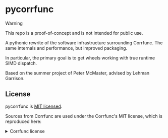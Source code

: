 # pycorrfunc

> [!WARNING]
> This repo is a proof-of-concept and is not intended for public use.

A pythonic rewrite of the software infrastructure surrounding Corrfunc. The same internals and performance, but improved packaging.

In particular, the primary goal is to get wheels working with true runtime SIMD dispatch.

Based on the summer project of Peter McMaster, advised by Lehman Garrison.

## License
pycorrfunc is [MIT licensed](LICENSE).

Sources from Corrfunc are used under the Corrfunc's MIT license, which is reproduced here:

<details>
<summary>Corrfunc license</summary>

```
Copyright (C) 2014 Manodeep Sinha (manodeep@gmail.com)

Permission is hereby granted, free of charge, to any person obtaining a copy
of this software and associated documentation files (the "Software"), to
deal in the Software without restriction, including without limitation the
rights to use, copy, modify, merge, publish, distribute, sublicense, and/or
sell copies of the Software, and to permit persons to whom the Software is
furnished to do so, subject to the following conditions:

The above copyright notice and this permission notice shall be included in
all copies or substantial portions of the Software.

THE SOFTWARE IS PROVIDED "AS IS", WITHOUT WARRANTY OF ANY KIND, EXPRESS
OR IMPLIED, INCLUDING BUT NOT LIMITED TO THE WARRANTIES OF MERCHANTABILITY,
FITNESS FOR A PARTICULAR PURPOSE AND NONINFRINGEMENT. IN NO EVENT SHALL
THE AUTHORS OR COPYRIGHT HOLDERS BE LIABLE FOR ANY CLAIM, DAMAGES OR OTHER
LIABILITY, WHETHER IN AN ACTION OF CONTRACT, TORT OR OTHERWISE, ARISING
FROM, OUT OF OR IN CONNECTION WITH THE SOFTWARE OR THE USE OR OTHER
DEALINGS IN THE SOFTWARE.
```
</details>
